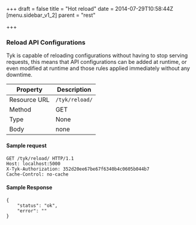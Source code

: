 +++
draft = false
title = "Hot reload"
date = 2014-07-29T10:58:44Z
[menu.sidebar_v1_2]
    parent = "rest"
    
+++

### Reload API Configurations

Tyk is capable of reloading configurations without having to stop serving requests, this means that API configurations
can be added at runtime, or even modified at runtime and those rules applied immediately without any downtime.

|   **Property**    |   **Description**     |
|   -----------     |   ---------------     |
|   Resource URL    |   `/tyk/reload/`      |
|   Method          |   GET                 |
|   Type            |   None                |
|   Body            |   none                |


#### Sample request

    GET /tyk/reload/ HTTP/1.1
    Host: localhost:5000
    X-Tyk-Authorization: 352d20ee67be67f6340b4c0605b044b7
    Cache-Control: no-cache
    
#### Sample Response

    {
        "status": "ok",
        "error": ""
    }
    
